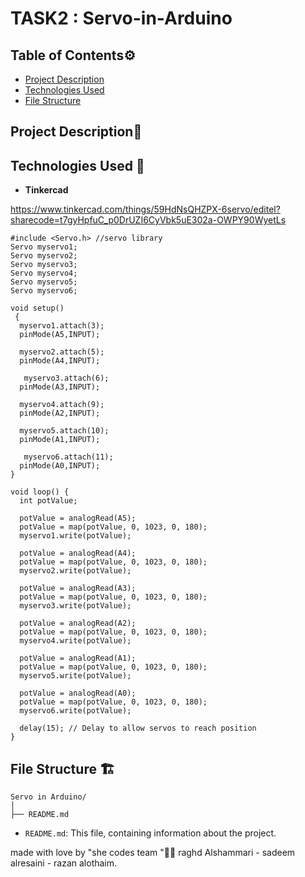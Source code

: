 # TASK2 : Servo-in-Arduino

## Table of Contents⚙️
- [Project Description](#project-description)
- [Technologies Used](#technologies-used)
- [File Structure](#file-structure)

## Project Description📝

## Technologies Used 🔧

- **Tinkercad**

https://www.tinkercad.com/things/59HdNsQHZPX-6servo/editel?sharecode=t7gyHpfuC_p0DrUZI6CyVbk5uE302a-OWPY90WyetLs

```
#include <Servo.h> //servo library
Servo myservo1; 
Servo myservo2;
Servo myservo3; 
Servo myservo4;
Servo myservo5; 
Servo myservo6;

void setup()
 {
  myservo1.attach(3);
  pinMode(A5,INPUT);
  
  myservo2.attach(5);
  pinMode(A4,INPUT);
  
   myservo3.attach(6);
  pinMode(A3,INPUT);
  
  myservo4.attach(9);
  pinMode(A2,INPUT);
  
  myservo5.attach(10);
  pinMode(A1,INPUT);
  
   myservo6.attach(11);
  pinMode(A0,INPUT); 
}

void loop() {
  int potValue;

  potValue = analogRead(A5);
  potValue = map(potValue, 0, 1023, 0, 180);
  myservo1.write(potValue);

  potValue = analogRead(A4);
  potValue = map(potValue, 0, 1023, 0, 180);
  myservo2.write(potValue);

  potValue = analogRead(A3);
  potValue = map(potValue, 0, 1023, 0, 180);
  myservo3.write(potValue);

  potValue = analogRead(A2);
  potValue = map(potValue, 0, 1023, 0, 180);
  myservo4.write(potValue);

  potValue = analogRead(A1);
  potValue = map(potValue, 0, 1023, 0, 180);
  myservo5.write(potValue);

  potValue = analogRead(A0);
  potValue = map(potValue, 0, 1023, 0, 180);
  myservo6.write(potValue);

  delay(15); // Delay to allow servos to reach position
}
```

## File Structure 🏗️

```
Servo in Arduino/
│
├── README.md
```

- `README.md`: This file, containing information about the project.

made with love by "she codes team "🤍😄
raghd Alshammari - sadeem alresaini - razan alothaim.


